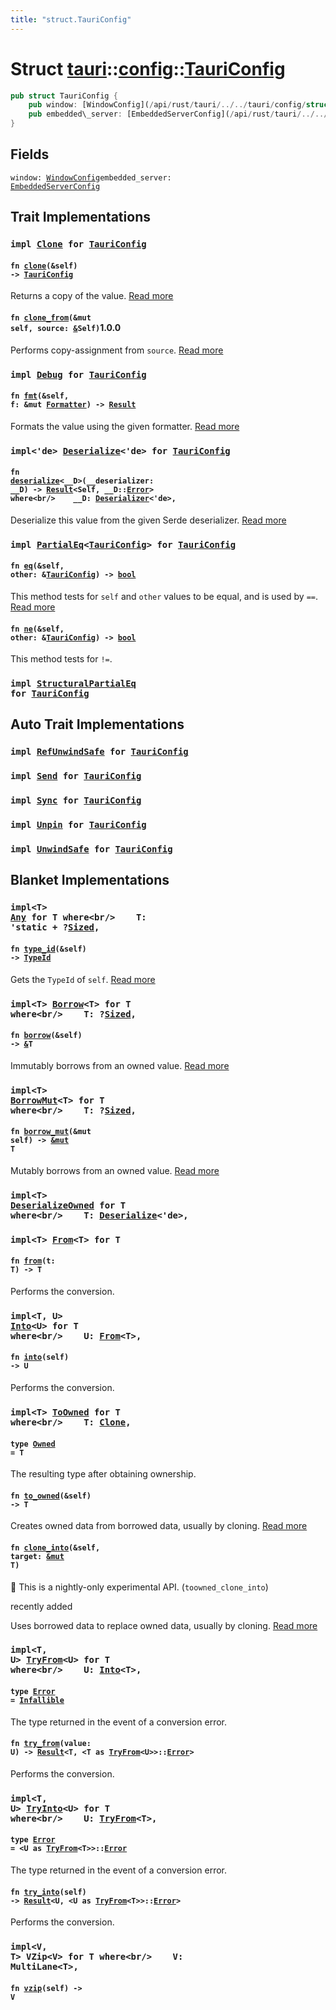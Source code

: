```yaml
---
title: "struct.TauriConfig"
---
```


Struct [tauri](/api/rust/tauri/../index.html)::[config](/api/rust/tauri/index.html)::[TauriConfig](/api/rust/tauri/)
====================================================================================================================

```rust
pub struct TauriConfig {
    pub window: [WindowConfig](/api/rust/tauri/../../tauri/config/struct.WindowConfig.html "struct tauri::config::WindowConfig"),
    pub embedded\_server: [EmbeddedServerConfig](/api/rust/tauri/../../tauri/config/struct.EmbeddedServerConfig.html "struct tauri::config::EmbeddedServerConfig"),
}
```

Fields
------

<code>window: [WindowConfig](/api/rust/tauri/../../tauri/config/struct.WindowConfig.html "struct tauri::config::WindowConfig")</code><code>embedded_server: [EmbeddedServerConfig](/api/rust/tauri/../../tauri/config/struct.EmbeddedServerConfig.html "struct tauri::config::EmbeddedServerConfig")</code>

Trait Implementations
---------------------

### <code>impl [Clone](https://doc.rust-lang.org/nightly/core/clone/trait.Clone.html "trait core::clone::Clone") for [TauriConfig](/api/rust/tauri/../../tauri/config/struct.TauriConfig.html "struct tauri::config::TauriConfig")</code>

#### <code>fn [clone](https://doc.rust-lang.org/nightly/core/clone/trait.Clone.html#tymethod.clone)(&self) -&gt; [TauriConfig](/api/rust/tauri/../../tauri/config/struct.TauriConfig.html "struct tauri::config::TauriConfig")</code>

Returns a copy of the value. [Read more](https://doc.rust-lang.org/nightly/core/clone/trait.Clone.html#tymethod.clone)

#### <code>fn [clone_from](https://doc.rust-lang.org/nightly/core/clone/trait.Clone.html#method.clone_from)(&mut self, source: [&](https://doc.rust-lang.org/nightly/std/primitive.reference.html)Self)</code>1.0.0

Performs copy-assignment from <code>source</code>. [Read more](https://doc.rust-lang.org/nightly/core/clone/trait.Clone.html#method.clone_from)

### <code>impl [Debug](https://doc.rust-lang.org/nightly/core/fmt/trait.Debug.html "trait core::fmt::Debug") for [TauriConfig](/api/rust/tauri/../../tauri/config/struct.TauriConfig.html "struct tauri::config::TauriConfig")</code>

#### <code>fn [fmt](https://doc.rust-lang.org/nightly/core/fmt/trait.Debug.html#tymethod.fmt)(&self, f: &mut [Formatter](https://doc.rust-lang.org/nightly/core/fmt/struct.Formatter.html "struct core::fmt::Formatter")) -&gt; [Result](https://doc.rust-lang.org/nightly/core/fmt/type.Result.html "type core::fmt::Result")</code>

Formats the value using the given formatter. [Read more](https://doc.rust-lang.org/nightly/core/fmt/trait.Debug.html#tymethod.fmt)

### <code>impl&lt;'de&gt; [Deserialize](https://docs.rs/serde/1.0.104/serde/de/trait.Deserialize.html "trait serde::de::Deserialize")&lt;'de&gt; for [TauriConfig](/api/rust/tauri/../../tauri/config/struct.TauriConfig.html "struct tauri::config::TauriConfig")</code>

#### <code>fn [deserialize](https://docs.rs/serde/1.0.104/serde/de/trait.Deserialize.html#tymethod.deserialize)&lt;__D&gt;(__deserializer: __D) -&gt; [Result](https://doc.rust-lang.org/nightly/core/result/enum.Result.html "enum core::result::Result")&lt;Self, __D::[Error](https://docs.rs/serde/1.0.104/serde/de/trait.Deserializer.html#associatedtype.Error "type serde::de::Deserializer::Error")&gt; where&lt;br/&gt;    __D: [Deserializer](https://docs.rs/serde/1.0.104/serde/de/trait.Deserializer.html "trait serde::de::Deserializer")&lt;'de&gt;,</code> 

Deserialize this value from the given Serde deserializer. [Read more](https://docs.rs/serde/1.0.104/serde/de/trait.Deserialize.html#tymethod.deserialize)

### <code>impl [PartialEq](https://doc.rust-lang.org/nightly/core/cmp/trait.PartialEq.html "trait core::cmp::PartialEq")&lt;[TauriConfig](/api/rust/tauri/../../tauri/config/struct.TauriConfig.html "struct tauri::config::TauriConfig")&gt; for [TauriConfig](/api/rust/tauri/../../tauri/config/struct.TauriConfig.html "struct tauri::config::TauriConfig")</code>

#### <code>fn [eq](https://doc.rust-lang.org/nightly/core/cmp/trait.PartialEq.html#tymethod.eq)(&self, other: &[TauriConfig](/api/rust/tauri/../../tauri/config/struct.TauriConfig.html "struct tauri::config::TauriConfig")) -&gt; [bool](https://doc.rust-lang.org/nightly/std/primitive.bool.html)</code>

This method tests for <code>self</code> and <code>other</code> values to be equal, and is used by <code>==</code>. [Read more](https://doc.rust-lang.org/nightly/core/cmp/trait.PartialEq.html#tymethod.eq)

#### <code>fn [ne](https://doc.rust-lang.org/nightly/core/cmp/trait.PartialEq.html#method.ne)(&self, other: &[TauriConfig](/api/rust/tauri/../../tauri/config/struct.TauriConfig.html "struct tauri::config::TauriConfig")) -&gt; [bool](https://doc.rust-lang.org/nightly/std/primitive.bool.html)</code>

This method tests for <code>!=</code>.

### <code>impl [StructuralPartialEq](https://doc.rust-lang.org/nightly/core/marker/trait.StructuralPartialEq.html "trait core::marker::StructuralPartialEq") for [TauriConfig](/api/rust/tauri/../../tauri/config/struct.TauriConfig.html "struct tauri::config::TauriConfig")</code>

Auto Trait Implementations
--------------------------

### <code>impl [RefUnwindSafe](https://doc.rust-lang.org/nightly/std/panic/trait.RefUnwindSafe.html "trait std::panic::RefUnwindSafe") for [TauriConfig](/api/rust/tauri/../../tauri/config/struct.TauriConfig.html "struct tauri::config::TauriConfig")</code>

### <code>impl [Send](https://doc.rust-lang.org/nightly/core/marker/trait.Send.html "trait core::marker::Send") for [TauriConfig](/api/rust/tauri/../../tauri/config/struct.TauriConfig.html "struct tauri::config::TauriConfig")</code>

### <code>impl [Sync](https://doc.rust-lang.org/nightly/core/marker/trait.Sync.html "trait core::marker::Sync") for [TauriConfig](/api/rust/tauri/../../tauri/config/struct.TauriConfig.html "struct tauri::config::TauriConfig")</code>

### <code>impl [Unpin](https://doc.rust-lang.org/nightly/core/marker/trait.Unpin.html "trait core::marker::Unpin") for [TauriConfig](/api/rust/tauri/../../tauri/config/struct.TauriConfig.html "struct tauri::config::TauriConfig")</code>

### <code>impl [UnwindSafe](https://doc.rust-lang.org/nightly/std/panic/trait.UnwindSafe.html "trait std::panic::UnwindSafe") for [TauriConfig](/api/rust/tauri/../../tauri/config/struct.TauriConfig.html "struct tauri::config::TauriConfig")</code>

Blanket Implementations
-----------------------

### <code>impl&lt;T&gt; [Any](https://doc.rust-lang.org/nightly/core/any/trait.Any.html "trait core::any::Any") for T where&lt;br/&gt;    T: 'static + ?[Sized](https://doc.rust-lang.org/nightly/core/marker/trait.Sized.html "trait core::marker::Sized"),</code> 

#### <code>fn [type_id](https://doc.rust-lang.org/nightly/core/any/trait.Any.html#tymethod.type_id)(&self) -&gt; [TypeId](https://doc.rust-lang.org/nightly/core/any/struct.TypeId.html "struct core::any::TypeId")</code>

Gets the <code>TypeId</code> of <code>self</code>. [Read more](https://doc.rust-lang.org/nightly/core/any/trait.Any.html#tymethod.type_id)

### <code>impl&lt;T&gt; [Borrow](https://doc.rust-lang.org/nightly/core/borrow/trait.Borrow.html "trait core::borrow::Borrow")&lt;T&gt; for T where&lt;br/&gt;    T: ?[Sized](https://doc.rust-lang.org/nightly/core/marker/trait.Sized.html "trait core::marker::Sized"),</code> 

#### <code>fn [borrow](https://doc.rust-lang.org/nightly/core/borrow/trait.Borrow.html#tymethod.borrow)(&self) -&gt; [&](https://doc.rust-lang.org/nightly/std/primitive.reference.html)T</code>

Immutably borrows from an owned value. [Read more](https://doc.rust-lang.org/nightly/core/borrow/trait.Borrow.html#tymethod.borrow)

### <code>impl&lt;T&gt; [BorrowMut](https://doc.rust-lang.org/nightly/core/borrow/trait.BorrowMut.html "trait core::borrow::BorrowMut")&lt;T&gt; for T where&lt;br/&gt;    T: ?[Sized](https://doc.rust-lang.org/nightly/core/marker/trait.Sized.html "trait core::marker::Sized"),</code> 

#### <code>fn [borrow_mut](https://doc.rust-lang.org/nightly/core/borrow/trait.BorrowMut.html#tymethod.borrow_mut)(&mut self) -&gt; [&mut](https://doc.rust-lang.org/nightly/std/primitive.reference.html) T</code>

Mutably borrows from an owned value. [Read more](https://doc.rust-lang.org/nightly/core/borrow/trait.BorrowMut.html#tymethod.borrow_mut)

### <code>impl&lt;T&gt; [DeserializeOwned](https://docs.rs/serde/1.0.104/serde/de/trait.DeserializeOwned.html "trait serde::de::DeserializeOwned") for T where&lt;br/&gt;    T: [Deserialize](https://docs.rs/serde/1.0.104/serde/de/trait.Deserialize.html "trait serde::de::Deserialize")&lt;'de&gt;,</code> 

### <code>impl&lt;T&gt; [From](https://doc.rust-lang.org/nightly/core/convert/trait.From.html "trait core::convert::From")&lt;T&gt; for T</code>

#### <code>fn [from](https://doc.rust-lang.org/nightly/core/convert/trait.From.html#tymethod.from)(t: T) -&gt; T</code>

Performs the conversion.

### <code>impl&lt;T, U&gt; [Into](https://doc.rust-lang.org/nightly/core/convert/trait.Into.html "trait core::convert::Into")&lt;U&gt; for T where&lt;br/&gt;    U: [From](https://doc.rust-lang.org/nightly/core/convert/trait.From.html "trait core::convert::From")&lt;T&gt;,</code> 

#### <code>fn [into](https://doc.rust-lang.org/nightly/core/convert/trait.Into.html#tymethod.into)(self) -&gt; U</code>

Performs the conversion.

### <code>impl&lt;T&gt; [ToOwned](https://doc.rust-lang.org/nightly/alloc/borrow/trait.ToOwned.html "trait alloc::borrow::ToOwned") for T where&lt;br/&gt;    T: [Clone](https://doc.rust-lang.org/nightly/core/clone/trait.Clone.html "trait core::clone::Clone"),</code> 

#### <code>type [Owned](https://doc.rust-lang.org/nightly/alloc/borrow/trait.ToOwned.html#associatedtype.Owned) = T</code>

The resulting type after obtaining ownership.

#### <code>fn [to_owned](https://doc.rust-lang.org/nightly/alloc/borrow/trait.ToOwned.html#tymethod.to_owned)(&self) -&gt; T</code>

Creates owned data from borrowed data, usually by cloning. [Read more](https://doc.rust-lang.org/nightly/alloc/borrow/trait.ToOwned.html#tymethod.to_owned)

#### <code>fn [clone_into](https://doc.rust-lang.org/nightly/alloc/borrow/trait.ToOwned.html#method.clone_into)(&self, target: [&mut](https://doc.rust-lang.org/nightly/std/primitive.reference.html) T)</code>

🔬 This is a nightly-only experimental API. (<code>toowned_clone_into</code>)

recently added

Uses borrowed data to replace owned data, usually by cloning. [Read more](https://doc.rust-lang.org/nightly/alloc/borrow/trait.ToOwned.html#method.clone_into)

### <code>impl&lt;T, U&gt; [TryFrom](https://doc.rust-lang.org/nightly/core/convert/trait.TryFrom.html "trait core::convert::TryFrom")&lt;U&gt; for T where&lt;br/&gt;    U: [Into](https://doc.rust-lang.org/nightly/core/convert/trait.Into.html "trait core::convert::Into")&lt;T&gt;,</code> 

#### <code>type [Error](https://doc.rust-lang.org/nightly/core/convert/trait.TryFrom.html#associatedtype.Error) = [Infallible](https://doc.rust-lang.org/nightly/core/convert/enum.Infallible.html "enum core::convert::Infallible")</code>

The type returned in the event of a conversion error.

#### <code>fn [try_from](https://doc.rust-lang.org/nightly/core/convert/trait.TryFrom.html#tymethod.try_from)(value: U) -&gt; [Result](https://doc.rust-lang.org/nightly/core/result/enum.Result.html "enum core::result::Result")&lt;T, &lt;T as [TryFrom](https://doc.rust-lang.org/nightly/core/convert/trait.TryFrom.html "trait core::convert::TryFrom")&lt;U&gt;&gt;::[Error](https://doc.rust-lang.org/nightly/core/convert/trait.TryFrom.html#associatedtype.Error "type core::convert::TryFrom::Error")&gt;</code>

Performs the conversion.

### <code>impl&lt;T, U&gt; [TryInto](https://doc.rust-lang.org/nightly/core/convert/trait.TryInto.html "trait core::convert::TryInto")&lt;U&gt; for T where&lt;br/&gt;    U: [TryFrom](https://doc.rust-lang.org/nightly/core/convert/trait.TryFrom.html "trait core::convert::TryFrom")&lt;T&gt;,</code> 

#### <code>type [Error](https://doc.rust-lang.org/nightly/core/convert/trait.TryInto.html#associatedtype.Error) = &lt;U as [TryFrom](https://doc.rust-lang.org/nightly/core/convert/trait.TryFrom.html "trait core::convert::TryFrom")&lt;T&gt;&gt;::[Error](https://doc.rust-lang.org/nightly/core/convert/trait.TryFrom.html#associatedtype.Error "type core::convert::TryFrom::Error")</code>

The type returned in the event of a conversion error.

#### <code>fn [try_into](https://doc.rust-lang.org/nightly/core/convert/trait.TryInto.html#tymethod.try_into)(self) -&gt; [Result](https://doc.rust-lang.org/nightly/core/result/enum.Result.html "enum core::result::Result")&lt;U, &lt;U as [TryFrom](https://doc.rust-lang.org/nightly/core/convert/trait.TryFrom.html "trait core::convert::TryFrom")&lt;T&gt;&gt;::[Error](https://doc.rust-lang.org/nightly/core/convert/trait.TryFrom.html#associatedtype.Error "type core::convert::TryFrom::Error")&gt;</code>

Performs the conversion.

### <code>impl&lt;V, T&gt; VZip&lt;V&gt; for T where&lt;br/&gt;    V: MultiLane&lt;T&gt;,</code> 

#### <code>fn [vzip](/api/rust/tauri/about:blank#method.vzip)(self) -&gt; V</code>
      